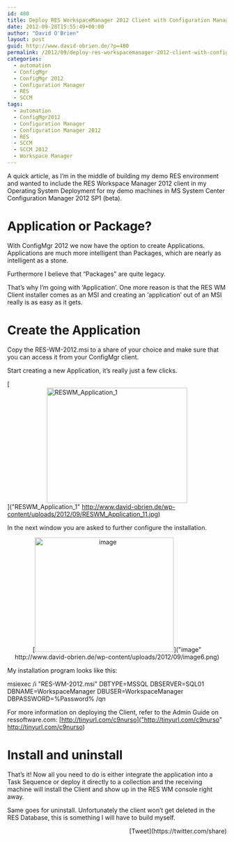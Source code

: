 ```yaml
---
id: 480
title: Deploy RES WorkspaceManager 2012 Client with Configuration Manager 2012
date: 2012-09-28T15:55:49+00:00
author: "David O'Brien"
layout: post
guid: http://www.david-obrien.de/?p=480
permalink: /2012/09/deploy-res-workspacemanager-2012-client-with-configuration-manager-2012/
categories:
  - automation
  - ConfigMgr
  - ConfigMgr 2012
  - Configuration Manager
  - RES
  - SCCM
tags:
  - automation
  - ConfigMgr2012
  - Configuration Manager
  - Configuration Manager 2012
  - RES
  - SCCM
  - SCCM 2012
  - Workspace Manager
---
```

A quick article, as I’m in the middle of building my demo RES environment and wanted to include the RES Workspace Manager 2012 client in my Operating System Deployment for my demo machines in MS System Center Configuration Manager 2012 SP1 (beta).

# Application or Package?

With ConfigMgr 2012 we now have the option to create Applications. Applications are much more intelligent than Packages, which are nearly as intelligent as a stone.
  
Furthermore I believe that “Packages” are quite legacy.

That’s why I’m going with ‘Application’. One more reason is that the RES WM Client installer comes as an MSI and creating an ‘application’ out of an MSI really is as easy as it gets.

# 

# Create the Application

Copy the RES-WM-2012.msi to a share of your choice and make sure that you can access it from your ConfigMgr client.
  
Start creating a new Application, it’s really just a few clicks.

[<img style="background-image: none; float: none; padding-top: 0px; padding-left: 0px; margin-left: auto; display: block; padding-right: 0px; margin-right: auto; border-width: 0px;" title="RESWM_Application_1" src="http://www.david-obrien.de/wp-content/uploads/2012/09/RESWM_Application_1_thumb.jpg" alt="RESWM_Application_1" width="322" height="265" border="0" />]("RESWM_Application_1" http://www.david-obrien.de/wp-content/uploads/2012/09/RESWM_Application_11.jpg)

In the next window you are asked to further configure the installation.

<p align="center">
  [<img style="background-image: none; padding-top: 0px; padding-left: 0px; display: inline; padding-right: 0px; border-width: 0px;" title="image" src="http://www.david-obrien.de/wp-content/uploads/2012/09/image_thumb6.png" alt="image" width="319" height="263" border="0" />]("image" http://www.david-obrien.de/wp-content/uploads/2012/09/image6.png)
</p>

My installation program looks like this:

msiexec /i "RES-WM-2012.msi" DBTYPE=MSSQL DBSERVER=SQL01 DBNAME=WorkspaceManager DBUSER=WorkspaceManager DBPASSWORD=%Password% /qn

For more information on deploying the Client, refer to the Admin Guide on ressoftware.com: [http://tinyurl.com/c9nurso]("http://tinyurl.com/c9nurso" http://tinyurl.com/c9nurso)

# Install and uninstall

That’s it! Now all you need to do is either integrate the application into a Task Sequence or deploy it directly to a collection and the receiving machine will install the Client and show up in the RES WM console right away.
  
Same goes for uninstall. Unfortunately the client won’t get deleted in the RES Database, this is something I will have to build myself. 

<div style="float: right; margin-left: 10px;">
  [Tweet](https://twitter.com/share)
</div>


